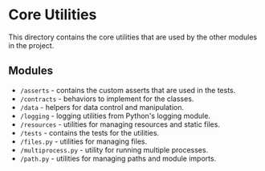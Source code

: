# Core Utilities
This directory contains the core utilities that are used by the other modules in the project.

## Modules
- `/asserts` - contains the custom asserts that are used in the tests.
- `/contracts` - behaviors to implement for the classes.
- `/data` - helpers for data control and manipulation.
- `/logging` - logging utilities from Python's logging module.
- `/resources` - utilities for managing resources and static files.
- `/tests` - contains the tests for the utilities.
- `/files.py` - utilities for managing files.
- `/multiprocess.py` - utility for running multiple processes.
- `/path.py` - utilities for managing paths and module imports.